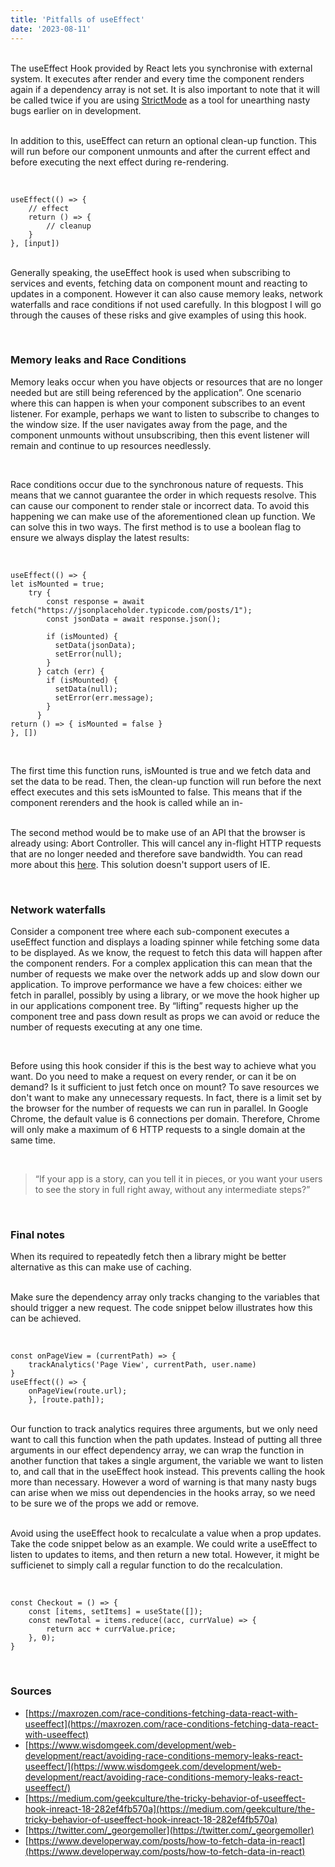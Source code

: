 ```yaml
---
title: 'Pitfalls of useEffect'
date: '2023-08-11'
---
```



&nbsp;  
The useEffect Hook provided by React lets you synchronise with external system. It executes after render and every time the component renders again if a dependency array is not set. It is also important to note that it will be called twice if you are using [StrictMode](https://react.dev/reference/react/StrictMode) as a tool for unearthing nasty bugs earlier on in development. 

&nbsp;  
In addition to this, useEffect can return an optional clean-up function. This will run before our component unmounts and after the current effect and before executing the next effect during re-rendering. 

&nbsp;  
```
useEffect(() => {
	// effect
	return () => {
		// cleanup 
	}
}, [input])
```

&nbsp;  
Generally speaking, the useEffect hook is used when subscribing to services and events, fetching data on component mount and reacting to updates in a component. However it can also cause memory leaks, network waterfalls and race conditions if not used carefully. In this blogpost I will go through the causes of these risks and give examples of using this hook.

&nbsp;  
### **Memory leaks and Race Conditions**
Memory leaks occur when you have objects or resources that are no longer needed but are still being referenced by the application”. 
One scenario where this can happen is when your component subscribes to an event listener. For example, perhaps we want to listen to subscribe to changes to the window size. If the user navigates away from the page, and the component unmounts without unsubscribing, then this event listener will remain and continue to up resources needlessly.

&nbsp;  

Race conditions occur due to the synchronous nature of requests. This means that we cannot guarantee the order in which requests resolve. This can cause our component to render stale or incorrect data. To avoid this happening we can make use of the aforementioned clean up function.
We can solve this in two ways. The first method is to use a boolean flag to ensure we always display the latest results:   

&nbsp;  
```
useEffect(() => {
let isMounted = true;
	try {
        const response = await fetch("https://jsonplaceholder.typicode.com/posts/1");
        const jsonData = await response.json();

        if (isMounted) {
          setData(jsonData);
          setError(null);
        }
      } catch (err) {
        if (isMounted) {
          setData(null);
          setError(err.message);
        }
      }
return () => { isMounted = false }
}, [])
```  
&nbsp;  

The first time this function runs, isMounted is true and we fetch data and set the data to be read. Then, the clean-up function will run before the next effect executes and this sets isMounted to false. This means that if the component rerenders and the hook is called while an in-

&nbsp;  
The second method would be to make use of an API that the browser is already using: Abort Controller. This will cancel any in-flight HTTP requests that are no longer needed and therefore save bandwidth. You can read more about this [here](https://maxrozen.com/race-conditions-fetching-data-react-with-useeffect). This solution doesn't support users of IE.
<!-- make links look like links! -->

&nbsp;  
### **Network waterfalls**
Consider a component tree where each sub-component executes a useEffect function and displays a loading spinner while fetching some data to be displayed. As we know, the request to fetch this data will happen after the component renders. For a complex application this can mean that the number of requests we make over the network adds up and slow down our application. To improve performance we have a few choices: either we fetch in parallel, possibly by using a library, or we move the hook higher up in our applications component tree. By “lifting” requests higher up the component tree and pass down result as props we can avoid or reduce the number of requests executing at any one time.

&nbsp;  

Before using this hook consider if this is the best way to achieve what you want. Do you need to make a request on every render, or can it be on demand? Is it sufficient to just fetch once on mount? To save resources we don't want to make any unnecessary requests. In fact, there is a limit set by the browser for the number of requests we can run in parallel. In Google Chrome, the default value is 6 connections per domain. Therefore, Chrome will only make a maximum of 6 HTTP requests to a single domain at the same time.

&nbsp;  

>	“If your app is a story, can you tell it in pieces, or you want your users to see
the story in full right away, without any intermediate steps?”

&nbsp;  
### **Final notes**
When its required to repeatedly fetch then a library might be better alternative as this can make use of caching. 

&nbsp;  
Make sure the dependency array only tracks changing to the variables that should trigger a new request. The code snippet below illustrates how this can be achieved. 

&nbsp;  
```
const onPageView = (currentPath) => {
	trackAnalytics('Page View', currentPath, user.name)
}
useEffect(() => {
	onPageView(route.url);
	}, [route.path]);
```

&nbsp;  
Our function to track analytics requires three arguments, but we only need want to call this function when the path updates. Instead of putting all three arguments in our effect dependency array, we can wrap the function in another function that takes a single argument, the variable we want to listen to, and call that in the useEffect hook instead. 
This prevents calling the hook more than necessary. However a word of warning is that many nasty bugs can arise when we miss out dependencies in the hooks array, so we need to be sure we of the props we add or remove.

&nbsp;  
Avoid using the useEffect hook to recalculate a value when a prop updates. Take the code snippet below as an example. We could write a useEffect to listen to updates to items, and then return a new total. However, it might be sufficienet to simply call a regular function to do the recalculation. 

&nbsp;  
```
const Checkout = () => {
	const [items, setItems] = useState([]);
	const newTotal = items.reduce((acc, currValue) => {
		return acc + currValue.price;
	}, 0);
}
```


&nbsp;  
<!-- how to make these open in a new tab? -->
### **Sources**

- [https://maxrozen.com/race-conditions-fetching-data-react-with-useeffect](https://maxrozen.com/race-conditions-fetching-data-react-with-useeffect)
- [https://www.wisdomgeek.com/development/web-development/react/avoiding-race-conditions-memory-leaks-react-useeffect/](https://www.wisdomgeek.com/development/web-development/react/avoiding-race-conditions-memory-leaks-react-useeffect/)
- [https://medium.com/geekculture/the-tricky-behavior-of-useeffect-hook-inreact-18-282ef4fb570a](https://medium.com/geekculture/the-tricky-behavior-of-useeffect-hook-inreact-18-282ef4fb570a)
- [https://twitter.com/_georgemoller](https://twitter.com/_georgemoller)
- [https://www.developerway.com/posts/how-to-fetch-data-in-react](https://www.developerway.com/posts/how-to-fetch-data-in-react)
